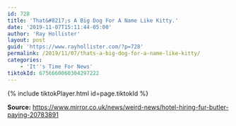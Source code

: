 ```yaml
---
id: 728
title: 'That&#8217;s A Big Dog For A Name Like Kitty.'
date: '2019-11-07T15:11:44-05:00'
author: 'Ray Hollister'
layout: post
guid: 'https://www.rayhollister.com/?p=728'
permalink: /2019/11/07/thats-a-big-dog-for-a-name-like-kitty/
categories:
    - 'It''s Time For News'
tiktokId: 6756660060304297222
---
```


{% include tiktokPlayer.html id=page.tiktokId %}

**Source:** <https://www.mirror.co.uk/news/weird-news/hotel-hiring-fur-butler-paying-20783891>